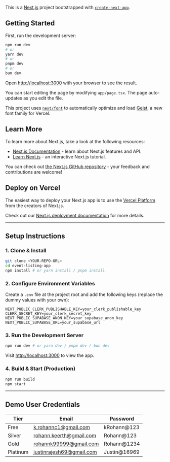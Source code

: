 This is a [Next.js](https://nextjs.org) project bootstrapped with [`create-next-app`](https://nextjs.org/docs/app/api-reference/cli/create-next-app).

## Getting Started

First, run the development server:

```bash
npm run dev
# or
yarn dev
# or
pnpm dev
# or
bun dev
```

Open [http://localhost:3000](http://localhost:3000) with your browser to see the result.

You can start editing the page by modifying `app/page.tsx`. The page auto-updates as you edit the file.

This project uses [`next/font`](https://nextjs.org/docs/app/building-your-application/optimizing/fonts) to automatically optimize and load [Geist](https://vercel.com/font), a new font family for Vercel.

## Learn More

To learn more about Next.js, take a look at the following resources:

- [Next.js Documentation](https://nextjs.org/docs) - learn about Next.js features and API.
- [Learn Next.js](https://nextjs.org/learn) - an interactive Next.js tutorial.

You can check out [the Next.js GitHub repository](https://github.com/vercel/next.js) - your feedback and contributions are welcome!

## Deploy on Vercel

The easiest way to deploy your Next.js app is to use the [Vercel Platform](https://vercel.com/new?utm_medium=default-template&filter=next.js&utm_source=create-next-app&utm_campaign=create-next-app-readme) from the creators of Next.js.

Check out our [Next.js deployment documentation](https://nextjs.org/docs/app/building-your-application/deploying) for more details.

---

## Setup Instructions


### 1. Clone & Install
```bash
git clone <YOUR-REPO-URL>
cd event-listing-app
npm install # or yarn install / pnpm install
```

### 2. Configure Environment Variables
Create a `.env` file at the project root and add the following keys (replace the dummy values with your own):

```env
NEXT_PUBLIC_CLERK_PUBLISHABLE_KEY=your_clerk_publishable_key
CLERK_SECRET_KEY=your_clerk_secret_key
NEXT_PUBLIC_SUPABASE_ANON_KEY=your_supabase_anon_key
NEXT_PUBLIC_SUPABASE_URL=your_supabase_url
```

### 3. Run the Development Server
```bash
npm run dev # or yarn dev / pnpm dev / bun dev
```
Visit [http://localhost:3000](http://localhost:3000) to view the app.

### 4. Build & Start (Production)
```bash
npm run build
npm start
```

---

## Demo User Credentials

| Tier      | Email                  | Password     |
|-----------|------------------------|--------------|
| Free      | k.rohannc1@gmail.com    | kRohann@123 |
| Silver    | rohann.keerth@gmail.com     | Rohann@123 |
| Gold      | rohannk99999@gmail.com       | Rohann@1234 |
| Platinum  | justinrajesh69@gmail.com   | Justin@16969 |
